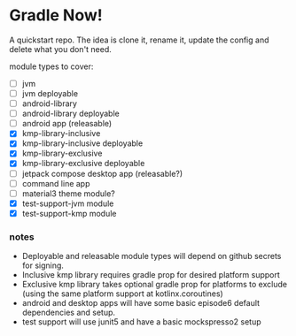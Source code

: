 # Gradle Now!

A quickstart repo. The idea is clone it, rename it, update the config and delete what you don't need.

module types to cover:

- [ ] jvm
- [ ] jvm deployable
- [ ] android-library
- [ ] android-library deployable
- [ ] android app (releasable)
- [x] kmp-library-inclusive
- [x] kmp-library-inclusive deployable
- [x] kmp-library-exclusive
- [x] kmp-library-exclusive deployable
- [ ] jetpack compose desktop app (releasable?)
- [ ] command line app
- [ ] material3 theme module?
- [x] test-support-jvm module
- [x] test-support-kmp module

### notes
- Deployable and releasable module types will depend on github secrets for signing.
- Inclusive kmp library requires gradle prop for desired platform support
- Exclusive kmp library takes optional gradle prop for platforms to exclude (using the same platform support at kotlinx.coroutines)
- android and desktop apps will have some basic episode6 default dependencies and setup.
- test support will use junit5 and have a basic mockspresso2 setup
